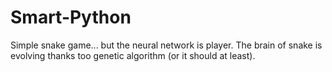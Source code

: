 # Smart-Python

Simple snake game... but the neural network is player. The brain of snake is evolving thanks too genetic algorithm (or it should at least).
